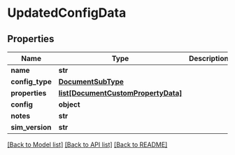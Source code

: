 # UpdatedConfigData

## Properties
Name | Type | Description | Notes
------------ | ------------- | ------------- | -------------
**name** | **str** |  | [optional] 
**config_type** | [**DocumentSubType**](DocumentSubType.md) |  | [optional] 
**properties** | [**list[DocumentCustomPropertyData]**](DocumentCustomPropertyData.md) |  | [optional] 
**config** | **object** |  | [optional] 
**notes** | **str** |  | [optional] 
**sim_version** | **str** |  | [optional] 

[[Back to Model list]](../README.md#documentation-for-models) [[Back to API list]](../README.md#documentation-for-api-endpoints) [[Back to README]](../README.md)


